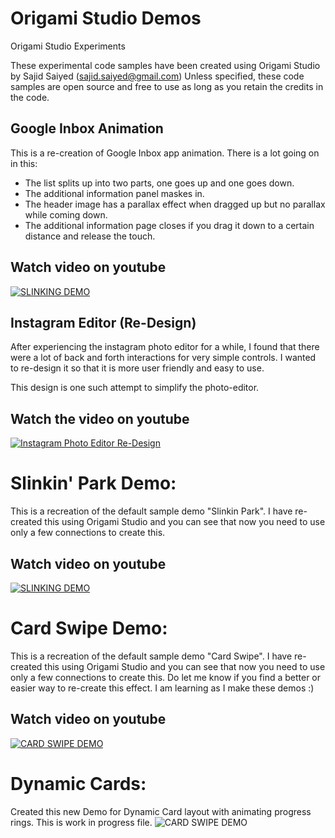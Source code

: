 # Origami Studio Demos
Origami Studio Experiments

These experimental code samples have been created using Origami Studio by Sajid Saiyed (sajid.saiyed@gmail.com)
Unless specified, these code samples are open source and free to use as long as you retain the credits in the code.

## Google Inbox Animation
This is a re-creation of Google Inbox app animation.
There is a lot going on in this:
- The list splits up into two parts, one goes up and one goes down.
- The additional information panel maskes in.
- The header image has a parallax effect when dragged up but no parallax while coming down.
- The additional information page closes if you drag it down to a certain distance and release the touch.

## Watch video on youtube
[![SLINKING DEMO](https://storage.googleapis.com/ssdesign-123.appspot.com/google_inbox.png)](https://youtu.be/wEvblIGjYeo)

## Instagram Editor (Re-Design)
After experiencing the instagram photo editor for a while, I found that there were a lot of back and forth interactions for very simple controls. I wanted to re-design it so that it is more user friendly and easy to use.

This design is one such attempt to simplify the photo-editor.

## Watch the video on youtube
[![Instagram Photo Editor Re-Design](https://storage.googleapis.com/ssdesign-123.appspot.com/instagram_Editor.png)](https://youtu.be/TMVVzpRuIqI)

# Slinkin' Park Demo:
This is a recreation of the default sample demo "Slinkin Park".
I have re-created this using Origami Studio and you can see that now you need to use only a few connections to create this.

## Watch video on youtube
[![SLINKING DEMO](https://storage.googleapis.com/ssdesign-123.appspot.com/slinkin.png)](https://www.youtube.com/watch?v=kDrCZNf8O0Q)


# Card Swipe Demo:
This is a recreation of the default sample demo "Card Swipe".
I have re-created this using Origami Studio and you can see that now you need to use only a few connections to create this.
Do let me know if you find a better or easier way to re-create this effect. I am learning as I make these demos :)

## Watch video on youtube
[![CARD SWIPE DEMO](https://storage.googleapis.com/ssdesign-123.appspot.com/card_swipe.png)](https://youtu.be/uMf3qO3IHcE)


# Dynamic Cards:
Created this new Demo for Dynamic Card layout with animating progress rings.
This is work in progress file.
![CARD SWIPE DEMO](http://www.ssdesigninteractive.com/cardswipe.png)
